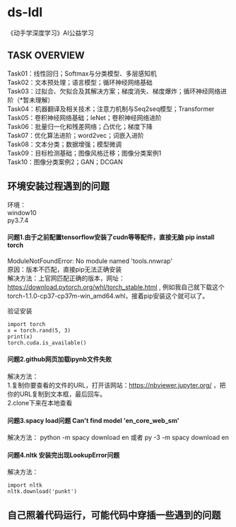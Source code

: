 # ds-ldl
《动手学深度学习》AI公益学习

## TASK OVERVIEW  

Task01：线性回归；Softmax与分类模型、多层感知机  
Task02：文本预处理；语言模型；循环神经网络基础  
Task03：过拟合、欠拟合及其解决方案；梯度消失、梯度爆炸；循环神经网络进阶（\*暂未理解）  
Task04：机器翻译及相关技术；注意力机制与Seq2seq模型；Transformer  
Task05：卷积神经网络基础；leNet；卷积神经网络进阶  
Task06：批量归一化和残差网络；凸优化；梯度下降  
Task07：优化算法进阶；word2vec；词嵌入进阶  
Task08：文本分类；数据增强；模型微调  
Task09：目标检测基础；图像风格迁移；图像分类案例1  
Task10：图像分类案例2；GAN；DCGAN  

## 环境安装过程遇到的问题
环境：  
window10  
py3.7.4  

#### 问题1.由于之前配置tensorflow安装了cudn等等配件，直接无脑 pip install torch   
ModuleNotFoundError: No module named 'tools.nnwrap'  
原因：版本不匹配，直接pip无法正确安装  
解决方法：上官网匹配正确的版本，网址：https://download.pytorch.org/whl/torch_stable.html , 例如我自己就下载这个torch-1.1.0-cp37-cp37m-win_amd64.whl，接着pip安装这个就可以了。  

验证安装 
```
import torch   
x = torch.rand(5, 3)  
print(x)  
torch.cuda.is_available()  
```

 #### 问题2.github网页加载ipynb文件失败
 解决方法：  
 1.复制你要查看的文件的URL，打开该网站：https://nbviewer.jupyter.org/ ，把你的URL复制到文本框，最后回车。  
 2.clone下来在本地查看  
 
 #### 问题3.spacy load问题   Can't find model 'en_core_web_sm'  
 解决方法：
 python -m spacy download en  或者  py -3 -m spacy download en  
 
 
 #### 问题4.nltk 安装完出现LookupError问题    
 解决方法：
 ```
import nltk     
nltk.download('punkt')   
```
 
 
 ## 自己照着代码运行，可能代码中穿插一些遇到的问题
 
 
 
 



